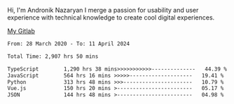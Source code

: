 Hi, I'm Andronik Nazaryan
I merge a passion for usability and user experience with technical knowledge to create cool digital experiences.

[My Gitlab](https://gitlab.com/anridev24)

<!--START_SECTION:waka-->

```txt
From: 28 March 2020 - To: 11 April 2024

Total Time: 2,907 hrs 50 mins

TypeScript        1,290 hrs 38 mins>>>>>>>>>>>--------------   44.39 %
JavaScript        564 hrs 16 mins >>>>>--------------------   19.41 %
Python            313 hrs 48 mins >>>----------------------   10.79 %
Vue.js            150 hrs 20 mins >------------------------   05.17 %
JSON              144 hrs 48 mins >------------------------   04.98 %
```

<!--END_SECTION:waka-->
